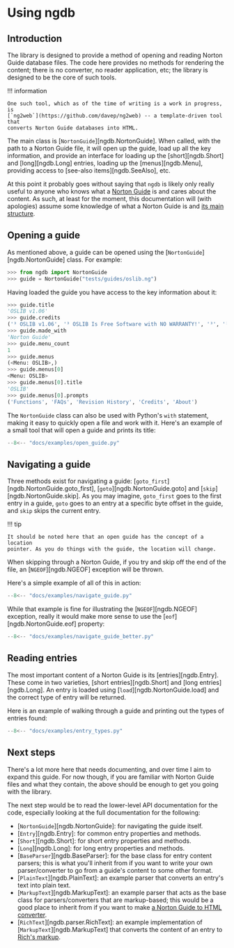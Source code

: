 # Using ngdb

## Introduction

The library is designed to provide a method of opening and reading Norton
Guide database files. The code here provides no methods for rendering the
content; there is no converter, no reader application, etc; the library is
designed to be the core of such tools.

!!! information

    One such tool, which as of the time of writing is a work in progress, is
    [`ng2web`](https://github.com/davep/ng2web) -- a template-driven tool that
    converts Norton Guide databases into HTML.

The main class is [`NortonGuide`][ngdb.NortonGuide]. When called, with the
path to a Norton Guide file, it will open up the guide, load up all the key
information, and provide an interface for loading up the [short][ngdb.Short]
and [long][ngdb.Long] entries, loading up the [menus][ngdb.Menu], providing
access to [see-also items][ngdb.SeeAlso], etc.

At this point it probably goes without saying that `ngdb` is likely only
really useful to anyone who knows what a [Norton
Guide](https://en.wikipedia.org/wiki/Norton_Guides) is and cares about the
content. As such, at least for the moment, this documentation will (with
apologies) assume some knowledge of what a Norton Guide is and [its main
structure](https://www.davep.org/norton-guides/file-format/).

## Opening a guide

As mentioned above, a guide can be opened using the
[`NortonGuide`][ngdb.NortonGuide] class. For example:

```python
>>> from ngdb import NortonGuide
>>> guide = NortonGuide("tests/guides/oslib.ng")
```

Having loaded the guide you have access to the key information about it:

```python
>>> guide.title
'OSLIB v1.06'
>>> guide.credits
('³ OSLIB v1.06', '³ OSLIB Is Free Software with NO WARRANTY!', '³', '³ This library was compiled by Dave Pearson.', '³ davep@hagbard.demon.co.uk')
>>> guide.made_with
'Norton Guide'
>>> guide.menu_count
1
>>> guide.menus
(<Menu: OSLIB>,)
>>> guide.menus[0]
<Menu: OSLIB>
>>> guide.menus[0].title
'OSLIB'
>>> guide.menus[0].prompts
('Functions', 'FAQs', 'Revision History', 'Credits', 'About')
```

The `NortonGuide` class can also be used with Python's `with` statement,
making it easy to quickly open a file and work with it. Here's an example of
a small tool that will open a guide and prints its title:

```python
--8<-- "docs/examples/open_guide.py"
```

## Navigating a guide

Three methods exist for navigating a guide:
[`goto_first`][ngdb.NortonGuide.goto_first], [`goto`][ngdb.NortonGuide.goto]
and [`skip`][ngdb.NortonGuide.skip]. As you may imagine, `goto_first` goes
to the first entry in a guide, `goto` goes to an entry at a specific byte
offset in the guide, and `skip` skips the current entry.

!!! tip

    It should be noted here that an open guide has the concept of a location
    pointer. As you do things with the guide, the location will change.

When skipping through a Norton Guide, if you try and skip off the end of the
file, an [`NGEOF`][ngdb.NGEOF] exception will be thrown.

Here's a simple example of all of this in action:

```python
--8<-- "docs/examples/navigate_guide.py"
```

While that example is fine for illustrating the [`NGEOF`][ngdb.NGEOF]
exception, really it would make more sense to use the
[`eof`][ngdb.NortonGuide.eof] property:

```python
--8<-- "docs/examples/navigate_guide_better.py"
```

## Reading entries

The most important content of a Norton Guide is its [entries][ngdb.Entry].
These come in two varieties, [short entries][ngdb.Short] and [long
entries][ngdb.Long]. An entry is loaded using
[`load`][ngdb.NortonGuide.load] and the correct type of entry will be
returned.

Here is an example of walking through a guide and printing out the types of
entries found:

```python
--8<-- "docs/examples/entry_types.py"
```

## Next steps

There's a lot more here that needs documenting, and over time I aim to
expand this guide. For now though, if you are familiar with Norton Guide
files and what they contain, the above should be enough to get you going
with the library.

The next step would be to read the lower-level API documentation for the
code, especially looking at the full documentation for the following:

- [`NortonGuide`][ngdb.NortonGuide]: for navigating the guide itself.
- [`Entry`][ngdb.Entry]: for common entry properties and methods.
- [`Short`][ngdb.Short]: for short entry properties and methods.
- [`Long`][ngdb.Long]: for long entry properties and methods.
- [`BaseParser`][ngdb.BaseParser]: for the base class for entry content
  parsers; this is what you'll inherit from if you want to write your own
  parser/converter to go from a guide's content to some other format.
- [`PlainText`][ngdb.PlainText]: an example parser that converts an entry's
  text into plain text.
- [`MarkupText`][ngdb.MarkupText]: an example parser that acts as the base
  class for parsers/converters that are markup-based; this would be a good
  place to inherit from if you want to make [a Norton Guide to HTML
  converter](https://github.com/davep/ng2web).
- [`RichText`][ngdb.parser.RichText]: an example implementation of
  [`MarkupText`][ngdb.MarkupText] that converts the content of an entry to
  [Rich's markup](https://rich.readthedocs.io/en/stable/protocol.html).

[//]: # (guide.md ends here)
